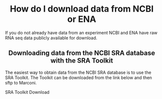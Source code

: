 <h1 align="center">How do I download data from NCBI or ENA</h1>
<p>If you do not already have data from an experiment NCBI and ENA have raw RNA seq data publicly available for download.</p>
<h2 align="center">Downloading data from the NCBI SRA database with the SRA Toolkit</h2>
<p>The easiest way to obtain data from the NCBI SRA database is to use the SRA Toolkit.  The Toolkit can be downloaded from the link below and then sftp to Marconi.</p>
<a href"https://trace.ncbi.nlm.nih.gov/Traces/sra/sra.cgi?view=software" target="blank">SRA Toolkit Download</a>
